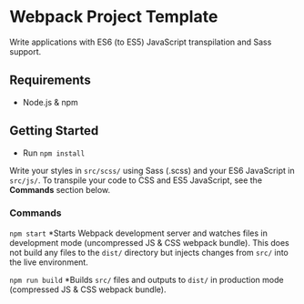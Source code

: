 # Webpack Project Template
Write applications with ES6 (to ES5) JavaScript transpilation and Sass support.

## Requirements
* Node.js & npm

## Getting Started
* Run `npm install`

Write your styles in `src/scss/` using Sass (.scss) and your ES6 JavaScript in `src/js/`. To transpile your code to CSS and ES5 JavaScript, see the **Commands** section below. 

### Commands
`npm start` 
*Starts Webpack development server and watches files in development mode (uncompressed JS & CSS webpack bundle). This does not build any files to the `dist/` directory but injects changes from `src/` into the live environment.

`npm run build`
*Builds `src/` files and outputs to `dist/` in production mode (compressed JS & CSS webpack bundle).